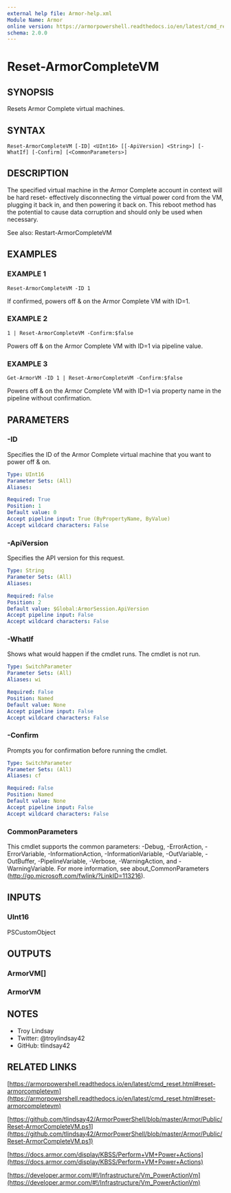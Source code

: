 ```yaml
---
external help file: Armor-help.xml
Module Name: Armor
online version: https://armorpowershell.readthedocs.io/en/latest/cmd_reset.html#reset-armorcompletevm
schema: 2.0.0
---
```


# Reset-ArmorCompleteVM

## SYNOPSIS
Resets Armor Complete virtual machines.

## SYNTAX

```
Reset-ArmorCompleteVM [-ID] <UInt16> [[-ApiVersion] <String>] [-WhatIf] [-Confirm] [<CommonParameters>]
```

## DESCRIPTION
The specified virtual machine in the Armor Complete account in context will be
hard reset- effectively disconnecting the virtual power cord from the VM,
plugging it back in, and then powering it back on.
This reboot method has the
potential to cause data corruption and should only be used when necessary.

See also: Restart-ArmorCompleteVM

## EXAMPLES

### EXAMPLE 1
```
Reset-ArmorCompleteVM -ID 1
```

If confirmed, powers off & on the Armor Complete VM with ID=1.

### EXAMPLE 2
```
1 | Reset-ArmorCompleteVM -Confirm:$false
```

Powers off & on the Armor Complete VM with ID=1 via pipeline value.

### EXAMPLE 3
```
Get-ArmorVM -ID 1 | Reset-ArmorCompleteVM -Confirm:$false
```

Powers off & on the Armor Complete VM with ID=1 via property name in the
pipeline without confirmation.

## PARAMETERS

### -ID
Specifies the ID of the Armor Complete virtual machine that you want to power
off & on.

```yaml
Type: UInt16
Parameter Sets: (All)
Aliases:

Required: True
Position: 1
Default value: 0
Accept pipeline input: True (ByPropertyName, ByValue)
Accept wildcard characters: False
```

### -ApiVersion
Specifies the API version for this request.

```yaml
Type: String
Parameter Sets: (All)
Aliases:

Required: False
Position: 2
Default value: $Global:ArmorSession.ApiVersion
Accept pipeline input: False
Accept wildcard characters: False
```

### -WhatIf
Shows what would happen if the cmdlet runs.
The cmdlet is not run.

```yaml
Type: SwitchParameter
Parameter Sets: (All)
Aliases: wi

Required: False
Position: Named
Default value: None
Accept pipeline input: False
Accept wildcard characters: False
```

### -Confirm
Prompts you for confirmation before running the cmdlet.

```yaml
Type: SwitchParameter
Parameter Sets: (All)
Aliases: cf

Required: False
Position: Named
Default value: None
Accept pipeline input: False
Accept wildcard characters: False
```

### CommonParameters
This cmdlet supports the common parameters: -Debug, -ErrorAction, -ErrorVariable, -InformationAction, -InformationVariable, -OutVariable, -OutBuffer, -PipelineVariable, -Verbose, -WarningAction, and -WarningVariable.
For more information, see about_CommonParameters (http://go.microsoft.com/fwlink/?LinkID=113216).

## INPUTS

### UInt16

PSCustomObject

## OUTPUTS

### ArmorVM[]

### ArmorVM

## NOTES
- Troy Lindsay
- Twitter: @troylindsay42
- GitHub: tlindsay42

## RELATED LINKS

[https://armorpowershell.readthedocs.io/en/latest/cmd_reset.html#reset-armorcompletevm](https://armorpowershell.readthedocs.io/en/latest/cmd_reset.html#reset-armorcompletevm)

[https://github.com/tlindsay42/ArmorPowerShell/blob/master/Armor/Public/Reset-ArmorCompleteVM.ps1](https://github.com/tlindsay42/ArmorPowerShell/blob/master/Armor/Public/Reset-ArmorCompleteVM.ps1)

[https://docs.armor.com/display/KBSS/Perform+VM+Power+Actions](https://docs.armor.com/display/KBSS/Perform+VM+Power+Actions)

[https://developer.armor.com/#!/Infrastructure/Vm_PowerActionVm](https://developer.armor.com/#!/Infrastructure/Vm_PowerActionVm)

